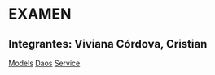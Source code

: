 # EXAMEN
## Integrantes: Viviana Córdova, Cristian 
[Models](https://github.com/vivinaCordova/EXAMEN-/tree/main/unl-examen/src/main/java/com/unl/examen/base/models)
[Daos](https://github.com/vivinaCordova/EXAMEN-/tree/main/unl-examen/src/main/java/com/unl/examen/base/controller/dao/dao_models)
[Service](https://github.com/vivinaCordova/EXAMEN-/tree/main/unl-examen/src/main/java/com/unl/examen/base/controller/service)
